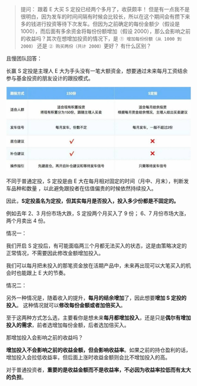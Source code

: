 > 提问：
> 跟着 E 大买 S 定投已经两个多月了，收获颇丰！ 但是有一点我不是很明白，因为发车的时间间隔有时候会比较长，所以在这个期间会有攒下来多的钱进行投资等待下次发车。但因为之前确定的每份金额少（假设是 1000），而后面有多余资金将每份份额增加（假设 2000），那么会影响之前的收益吗？其次在想增加投资的情况下，是 `① 增加每份份额（从 1000 到 2000）` 还是 `② 购买两份（共计 2000）`更好？ 有什么区别？

且慢团队回答：

长赢 S 定投是主理人 E 大为手头没有一笔大额资金，想要通过未来每月工资结余参与基金投资的朋友设计的跟投模式。

![image](images/s_vs_150.jpg)


不同于普通定投，S 定投是由 E 大在每月相对固定的时间（月中、月末），判断发车品种和数量 ，以此避免跟投者在估值偏贵的时候依然持续投入。

因此，**S定投虽名为定投，但其实每月是否投入，投入多少份都是不固定的。**

例如去年 2、3 月份市场大跌，S 定投两个月买入了 9 份； 6、7 月份市场大涨，两个月卖出 4 份。

情况一：

我们开启 S 定投后，有可能面临两三个月都无法买入的状态，这是由策略决定的正常情况，不需要因此修改金额增加投入。

我们可以每月把未投入的那笔资金放在活期产品中，未来再出现可以大笔买入的机会时也能跟上 E 大的节奏。

情况二：

另外一种情况是，随着收入的提升，**每月的结余增加**了，因此想要**增加 S 定投的投入**。 这种情况就可以**修改每份金额或者加倍买入**。

至于这两种方式怎么选，主要看你是想未来**每月都增加投入**，还是只是**偶尔有增加投入的需求**，前者选增加每份金额，后者选加倍买入。

那增加投入会影响之前的收益吗？

**增加投入不会影响之前的收益金额，但会影响收益率**。如果之前的持仓盈利的话，增加投入会拉低收益率，但后面上涨时收益金额则会比不增加投入的高。

对于普通投资者，**重要的是收益金额而不是收益率，不必因为收益率拉低而有太大的负担**。
